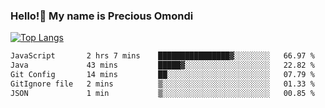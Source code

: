 ### Hello!👋 My name is Precious Omondi 

[![Top Langs](https://github-readme-stats.vercel.app/api/top-langs/?username=Presho99&langs_count=8&theme=dark)](https://github.com/Presho99/github-readme-stats)



<!--START_SECTION:waka-->

```txt
JavaScript       2 hrs 7 mins    ████████████████▓░░░░░░░░   66.97 %
Java             43 mins         █████▓░░░░░░░░░░░░░░░░░░░   22.82 %
Git Config       14 mins         ██░░░░░░░░░░░░░░░░░░░░░░░   07.79 %
GitIgnore file   2 mins          ▒░░░░░░░░░░░░░░░░░░░░░░░░   01.33 %
JSON             1 min           ▒░░░░░░░░░░░░░░░░░░░░░░░░   00.85 %
```

<!--END_SECTION:waka-->

